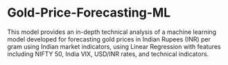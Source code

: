 # Gold-Price-Forecasting-ML
This model provides an in-depth technical analysis of a machine learning model developed  for forecasting gold prices in Indian Rupees (INR) per gram using Indian market indicators, using Linear Regression with features including NIFTY 50,  India VIX, USD/INR rates, and technical indicators.
